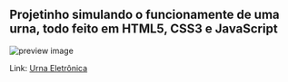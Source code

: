 ## Projetinho simulando o funcionamente de uma urna, todo feito em HTML5, CSS3 e JavaScript

![preview image](https://i.imgur.com/vLZA8PY.png)

Link: [Urna Eletrônica](https://igorlap.github.io.)
